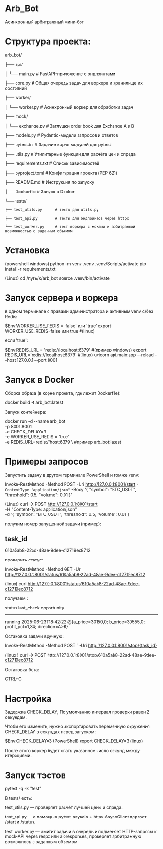 # Arb_Bot
Асинхронный арбитражный мини‑бот

# Структура проекта:

arb_bot/

├── api/

│   └── main.py            # FastAPI-приложение с эндпоинтами

├── core.py	               #  Общая очередь задач для воркера и хранилище их состояний

├── worker/

│   └── worker.py          # Асинхронный воркер для обработки задач

├── mock/

│   └── exchange.py        # Заглушки order book для Exchange A и B

├── models.py              # Pydantic-модели запросов и ответов

├── pytest.ini	           # Задание корня модулей для pytest

├── utils.py               # Утилитарные функции для расчёта цен и спреда

├── requirements.txt       # Список зависимостей

├── pyproject.toml         # Конфигурация проекта (PEP 621)

├── README.md              # Инструкция по запуску

├── Dockerfile             # Запуск в Docker

└── tests/

    ├── test_utils.py      # тесты для utils.py
    
    ├── test_api.py        # тесты для эндпоинтов через httpx
    
    └── test_worker.py     # тест воркера с моками и арбитражной возможностью с заданным объемом

# Установка

(powershell windows)
python -m venv .venv
.venv/Scripts/activate
pip install -r requirements.txt

(Linux)
cd /путь/к/arb_bot
source .venv/bin/activate

# Запуск сервера и воркера

в одном терминале с правами администратора и активным venv
c/без Redis:

$Env:WORKER_USE_REDIS = 'false' или 'true'
export WORKER_USE_REDIS=false или true #(linux)

если 'true':

$Env:REDIS_URL  = 'redis://localhost:6379' #(пример windows) 
export REDIS_URL='redis://localhost:6379' #(linux)
uvicorn api.main:app --reload --host 127.0.0.1 --port 8001

# Запуск в Docker

Сборка образа (в корне проекта, где лежит Dockerfile):

docker build -t arb_bot:latest .

Запуск контейнера:

docker run -d --name arb_bot \
  -p 8001:8001 \
  -e CHECK_DELAY=3 \
  -e WORKER_USE_REDIS = 'true' \
  -e REDIS_URL=redis://host:6379 \ #пример
  arb_bot:latest

# Примеры запросов

Запустить задачу в другом терминале PowerShell и томже venv:

Invoke-RestMethod -Method POST -Uri http://127.0.0.1:8001/start `
    -ContentType "application/json" `
    -Body '{ 
        "symbol":     "BTC_USDT",
        "threshold":  0.5,
        "volume":     0.01
    }'
    
(Linux)
curl -X POST http://127.0.0.1:8001/start \
     -H "Content-Type: application/json" \
     -d '{
           "symbol":    "BTC_USDT",
           "threshold": 0.5,
           "volume":    0.01
         }'

получим номер запущенной задачи (пример):

task_id
-------
610a5ab8-22ad-48ae-9dee-c12719ec8712

проверить статус:

Invoke-RestMethod -Method GET -Uri http://127.0.0.1:8001/status/610a5ab8-22ad-48ae-9dee-c12719ec8712

(linux)
curl http://127.0.0.1:8001/status/610a5ab8-22ad-48ae-9dee-c12719ec8712

получаем :

status  last_check                  opportunity
------  ----------                  -----------
running 2025-06-23T18:42:22 @{a_price=30150,0; b_price=30555,0; profit_pct=1,34; direction=A>B}

Остановка задачи вручную:

Invoke-RestMethod -Method POST `
  -Uri http://127.0.0.1:8001/stop/{task_id}
  
(linux )
curl -X POST http://127.0.0.1:8001/stop/610a5ab8-22ad-48ae-9dee-c12719ec8712

Остановка бота:

CTRL+C

# Настройка 
Задержка CHECK_DELAY, По умолчанию интервал проверки равен 2 секундам.

Чтобы его изменить, нужно экспортировать переменную окружения CHECK_DELAY в секундах перед запуском:

$Env:CHECK_DELAY=3 (PowerShell)
export CHECK_DELAY=3 (linux)

После этого воркер будет спать указанное число секунд между итерациями.

# Запуск тэстов

pytest -q -k "test"

В tests/ есть:

test_utils.py — проверяет расчёт лучшей цены и спреда.

test_api.py — с помощью pytest-asyncio + httpx.AsyncClient дергает /start и /status.

test_worker.py — эмитит задачи в очередь и подменяет HTTP-запросы к mock-API через respx или aioresponses, проверяет арбитражную возможнось с заданным объемом
